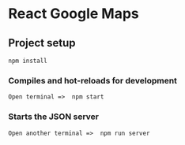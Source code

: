 # React Google Maps

## Project setup
```
npm install
```

### Compiles and hot-reloads for development
```
Open terminal =>  npm start
```

### Starts the JSON server
```
Open another terminal =>  npm run server
```
